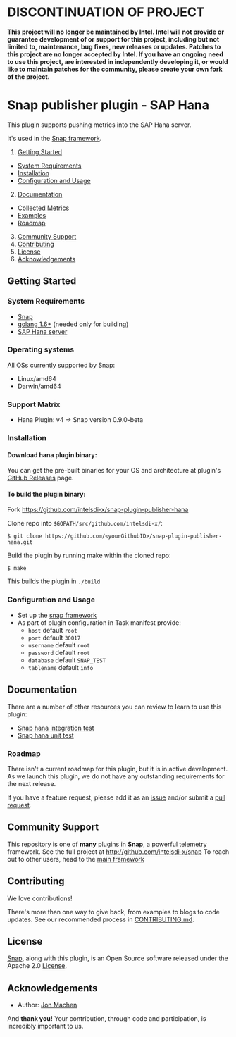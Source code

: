 
# DISCONTINUATION OF PROJECT 

**This project will no longer be maintained by Intel.  Intel will not provide or guarantee development of or support for this project, including but not limited to, maintenance, bug fixes, new releases or updates.  Patches to this project are no longer accepted by Intel. If you have an ongoing need to use this project, are interested in independently developing it, or would like to maintain patches for the community, please create your own fork of the project.**


# Snap publisher plugin - SAP Hana

This plugin supports pushing metrics into the SAP Hana server.

It's used in the [Snap framework](http://github.com/intelsdi-x/snap).

1. [Getting Started](#getting-started)
  * [System Requirements](#system-requirements)
  * [Installation](#installation)
  * [Configuration and Usage](configuration-and-usage)
2. [Documentation](#documentation)
  * [Collected Metrics](#collected-metrics)
  * [Examples](#examples)
  * [Roadmap](#roadmap)
3. [Community Support](#community-support)
4. [Contributing](#contributing)
5. [License](#license)
6. [Acknowledgements](#acknowledgements)

## Getting Started

### System Requirements

* [Snap](https://github.com/intelsdi-x/snap)
* [golang 1.6+](https://golang.org/dl/) (needed only for building)
* [SAP Hana server](http://hana.sap.com/abouthana.html)

### Operating systems
All OSs currently supported by Snap:
* Linux/amd64
* Darwin/amd64

### Support Matrix

- Hana Plugin: v4 -> Snap version 0.9.0-beta

### Installation

#### Download hana plugin binary:
You can get the pre-built binaries for your OS and architecture at plugin's [GitHub Releases](https://github.com/intelsdi-x/snap-plugin-publisher-hana/releases) page.

#### To build the plugin binary:
Fork https://github.com/intelsdi-x/snap-plugin-publisher-hana

Clone repo into `$GOPATH/src/github.com/intelsdi-x/`:

```
$ git clone https://github.com/<yourGithubID>/snap-plugin-publisher-hana.git
```

Build the plugin by running make within the cloned repo:
```
$ make
```
This builds the plugin in `./build`

### Configuration and Usage
* Set up the [snap framework](https://github.com/intelsdi-x/snap/blob/master/README.md#getting-started)
* As part of plugin configuration in Task manifest provide:
  * `host` default `root`
  * `port` default `30017`
  * `username` default `root`
  * `password` default `root`
  * `database` default `SNAP_TEST`
  * `tablename` default `info`

## Documentation
There are a number of other resources you can review to learn to use this plugin:

* [Snap hana integration test](https://github.com/intelsdi-x/snap-plugin-publisher-hana/blob/master/hana/hana_integration_test.go)
* [Snap hana unit test](https://github.com/intelsdi-x/snap-plugin-publisher-hana/blob/master/hana/hana_test.go)

### Roadmap

There isn't a current roadmap for this plugin, but it is in active development. As we launch this plugin, we do not have any outstanding requirements for the next release.

If you have a feature request, please add it as an [issue](https://github.com/intelsdi-x/snap-plugin-publisher-hana/issues/new) and/or submit a [pull request](https://github.com/intelsdi-x/snap-plugin-publisher-hana/pulls).

## Community Support
This repository is one of **many** plugins in **Snap**, a powerful telemetry framework. See the full project at http://github.com/intelsdi-x/snap To reach out to other users, head to the [main framework](https://github.com/intelsdi-x/snap#community-support)

## Contributing
We love contributions! 

There's more than one way to give back, from examples to blogs to code updates. See our recommended process in [CONTRIBUTING.md](CONTRIBUTING.md).

## License
[Snap](http://github.com:intelsdi-x/snap), along with this plugin, is an Open Source software released under the Apache 2.0 [License](LICENSE).

## Acknowledgements
* Author: [Jon Machen](https://github.com/jkmachen)

And **thank you!** Your contribution, through code and participation, is incredibly important to us.
